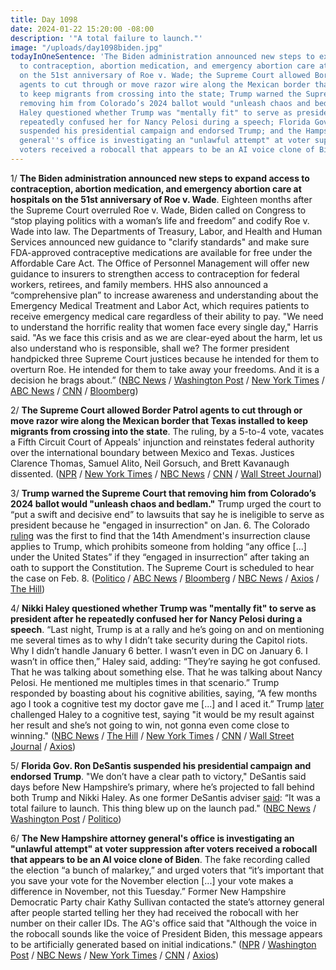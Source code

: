 ```yaml
---
title: Day 1098
date: 2024-01-22 15:20:00 -08:00
description: '"A total failure to launch."'
image: "/uploads/day1098biden.jpg"
todayInOneSentence: 'The Biden administration announced new steps to expand access
  to contraception, abortion medication, and emergency abortion care at hospitals
  on the 51st anniversary of Roe v. Wade; the Supreme Court allowed Border Patrol
  agents to cut through or move razor wire along the Mexican border that Texas installed
  to keep migrants from crossing into the state; Trump warned the Supreme Court that
  removing him from Colorado’s 2024 ballot would "unleash chaos and bedlam"; Nikki
  Haley questioned whether Trump was "mentally fit" to serve as president after he
  repeatedly confused her for Nancy Pelosi during a speech; Florida Gov. Ron DeSantis
  suspended his presidential campaign and endorsed Trump; and the Hampshire attorney
  general''s office is investigating an "unlawful attempt" at voter suppression after
  voters received a robocall that appears to be an AI voice clone of Biden. '
---
```


1/ **The Biden administration announced new steps to expand access to contraception, abortion medication, and emergency abortion care at hospitals on the 51st anniversary of Roe v. Wade**. Eighteen months after the Supreme Court overruled Roe v. Wade, Biden called on Congress to “stop playing politics with a woman’s life and freedom” and codify Roe v. Wade into law. The Departments of Treasury, Labor, and Health and Human Services announced new guidance to "clarify standards" and make sure FDA-approved contraceptive medications are available for free under the Affordable Care Act. The Office of Personnel Management will offer new guidance to insurers to strengthen access to contraception for federal workers, retirees, and family members. HHS also announced a “comprehensive plan” to increase awareness and understanding about the Emergency Medical Treatment and Labor Act, which requires patients to receive emergency medical care regardless of their ability to pay. "We need to understand the horrific reality that women face every single day," Harris said. "As we face this crisis and as we are clear-eyed about the harm, let us also understand who is responsible, shall we? The former president handpicked three Supreme Court justices because he intended for them to overturn Roe. He intended for them to take away your freedoms. And it is a decision he brags about.” ([NBC News](https://www.nbcnews.com/politics/joe-biden/biden-administration-announces-new-abortion-initiatives-roe-anniversar-rcna134954) / [Washington Post](https://www.washingtonpost.com/health/2024/01/22/biden-abortion-contraception/) / [New York Times](https://www.nytimes.com/2024/01/22/us/politics/harris-reproductive-rights-tour.html) / [ABC News](https://abcnews.go.com/Health/biden-administration-new-steps-protect-contraceptives-abortion-medication/story?id=106562383) / [CNN](https://www.cnn.com/2024/01/21/politics/biden-campaign-abortion-rights-donald-trump/index.html) / [Bloomberg](https://www.bloomberg.com/news/articles/2024-01-22/-this-is-not-over-biden-vows-to-fight-for-abortion-access?srnd=premium&sref=MIBMEEoj))

2/ **The Supreme Court allowed Border Patrol agents to cut through or move razor wire along the Mexican border that Texas installed to keep migrants from crossing into the state**. The ruling, by a 5-to-4 vote, vacates a Fifth Circuit Court of Appeals' injunction and reinstates federal authority over the international boundary between Mexico and Texas. Justices Clarence Thomas, Samuel Alito, Neil Gorsuch, and Brett Kavanaugh dissented. ([NPR](https://www.npr.org/2024/01/22/1226142790/supreme-court-texas-razor-wire) / [New York Times](https://www.nytimes.com/2024/01/22/us/politics/supreme-court-texas-border-barbed-wire.html) / [NBC News](https://www.nbcnews.com/politics/supreme-court/supreme-court-allows-border-patrol-agents-remove-razor-wire-installed-rcna132890) / [CNN](https://www.cnn.com/2024/01/22/politics/supreme-court-texas-razor-wire/index.html) / [Wall Street Journal](https://www.wsj.com/us-news/law/supreme-court-lets-border-patrol-cut-razor-wire-texas-installed-to-stop-migrants-9c14b32f?mod=hp_lead_pos8))

3/ **Trump warned the Supreme Court that removing him from Colorado’s 2024 ballot would "unleash chaos and bedlam."** Trump urged the court to “put a swift and decisive end” to lawsuits that say he is ineligible to serve as president because he "engaged in insurrection" on Jan. 6. The Colorado [ruling](https://whatthefuckjusthappenedtoday.com/2023/12/19/day-1064/#1-the-colorado-supreme-court-removed) was the first to find that the 14th Amendment's insurrection clause applies to Trump, which prohibits someone from holding “any office [...] under the United States” if they “engaged in insurrection” after taking an oath to support the Constitution. The Supreme Court is scheduled to hear the case on Feb. 8. ([Politico](https://www.politico.com/news/2024/01/18/trump-tells-scotus-kicking-him-off-ballot-would-unleash-chaos-00136494) / [ABC News](https://abcnews.go.com/Politics/trump-files-brief-supreme-court-arguments-14th-amendment/story?id=106483890) / [Bloomberg](https://www.bloomberg.com/news/articles/2024-01-18/trump-asks-supreme-court-to-keep-him-on-colorado-ballot?sref=MIBMEEoj) / [NBC News](https://www.nbcnews.com/politics/supreme-court/trump-urges-supreme-court-allow-stay-ballot-rcna134601) / [Axios](https://www.axios.com/2024/01/18/trump-scotus-colorado-ballot) / [The Hill](https://thehill.com/regulation/court-battles/4416828-trump-urges-supreme-court-to-put-swift-and-decisive-end-to-14th-amendment-challenges/))

4/ **Nikki Haley questioned whether Trump was "mentally fit" to serve as president after he repeatedly confused her for Nancy Pelosi during a speech**. “Last night, Trump is at a rally and he’s going on and on mentioning me several times as to why I didn’t take security during the Capitol riots. Why I didn’t handle January 6 better. I wasn’t even in DC on January 6. I wasn’t in office then,” Haley said, adding: “They’re saying he got confused. That he was talking about something else. That he was talking about Nancy Pelosi. He mentioned me multiples times in that scenario.” Trump responded by boasting about his cognitive abilities, saying, “A few months ago I took a cognitive test my doctor gave me [...] and I aced it.” Trump [later](https://thehill.com/homenews/campaign/4422498-trump-haley-cognitive-test/) challenged Haley to a cognitive test, saying "it would be my result against her result and she’s not going to win, not gonna even come close to winning." ([NBC News](https://www.nbcnews.com/politics/2024-election/nikki-haley-trump-mentally-fit-nancy-pelosi-rcna134887) / [The Hill](https://thehill.com/homenews/campaign/4419739-haley-raises-concerns-around-trumps-mental-fitness-following-pelosi-mixup/) / [New York Times](https://www.nytimes.com/2024/01/19/us/politics/trump-haley-pelosi-jan-6.html) / [CNN](https://www.cnn.com/2024/01/20/politics/nikki-haley-donald-trump-mental-fitness/index.html) / [Wall Street Journal](https://www.wsj.com/politics/elections/ahead-of-new-hampshire-primary-underdog-nikki-haley-gets-one-on-one-race-with-donald-trump-74ee1bf2) / [Axios](https://www.axios.com/2024/01/21/trump-haley-new-hampshire-attacks-personal))

5/ **Florida Gov. Ron DeSantis suspended his presidential campaign and endorsed Trump**. "We don’t have a clear path to victory," DeSantis said days before New Hampshire’s primary, where he’s projected to fall behind both Trump and Nikki Haley. As one former DeSantis adviser [said](https://www.nbcnews.com/politics/2024-election/ron-desantis-campaign-doomed-puzzle-rcna132688): “It was a total failure to launch. This thing blew up on the launch pad." ([NBC News](https://www.nbcnews.com/politics/2024-election/ron-desantis-planning-drop-presidential-bid-sunday-rcna134953) / [Washington Post](https://www.washingtonpost.com/politics/2024/01/21/ron-desantis-drops-out/) / [Politico](https://www.politico.com/news/2024/01/21/desantis-ends-presidential-campaign-00136839))

6/ **The New Hampshire attorney general's office is investigating an "unlawful attempt" at voter suppression after voters received a robocall that appears to be an AI voice clone of Biden**. The fake recording called the election “a bunch of malarkey,”  and urged voters that “it’s important that you save your vote for the November election [...] your vote makes a difference in November, not this Tuesday.” Former New Hampshire Democratic Party chair Kathy Sullivan contacted the state’s attorney general after people started telling her they had received the robocall with her number on their caller IDs. The AG's office said that "Although the voice in the robocall sounds like the voice of President Biden, this message appears to be artificially generated based on initial indications." ([NPR](https://www.npr.org/2024/01/22/1226129926/nh-primary-biden-ai-robocall) / [Washington Post](https://www.washingtonpost.com/politics/2024/01/22/biden-robocall-new-hampshire-primary/) / [NBC News](https://www.nbcnews.com/politics/2024-election/fake-joe-biden-robocall-tells-new-hampshire-democrats-not-vote-tuesday-rcna134984) / [New York Times](https://www.nytimes.com/2024/01/22/business/media/biden-robocall-ai-new-hampshire.html) / [CNN](https://www.cnn.com/2024/01/22/politics/fake-joe-biden-robocall/index.html) / [Axios](https://www.axios.com/2024/01/22/biden-fake-robocall-disinformation))
